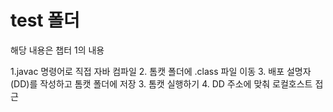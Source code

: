 # test 폴더
해당 내용은 챕터 1의 내용

1.javac 명령어로 직접 자바 컴파일
2. 톰캣 폴더에 .class 파일 이동
3. 배포 설명자(DD)를 작성하고 톰캣 폴더에 저장
3. 톰캣 실행하기
4. DD 주소에 맞춰 로컬호스트 접근
